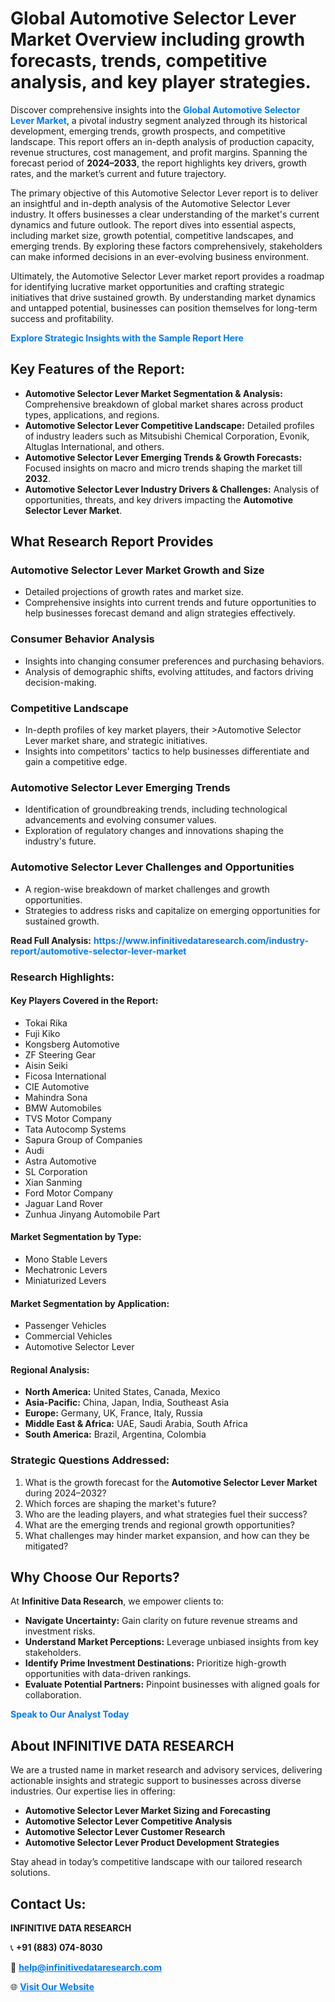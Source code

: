 <h1>Global Automotive Selector Lever Market Overview including growth forecasts, trends, competitive analysis, and key player strategies.</h1>
<p>
Discover comprehensive insights into the 
<a href="https://www.infinitivedataresearch.com/industry-report/automotive-selector-lever-market" rel="dofollow" style="color: #007BFF; text-decoration: none;"><strong>Global Automotive Selector Lever Market</strong></a>, a pivotal industry segment analyzed through its historical development, emerging trends, growth prospects, and competitive landscape. This report offers an in-depth analysis of production capacity, revenue structures, cost management, and profit margins. Spanning the forecast period of <strong>2024–2033</strong>, the report highlights key drivers, growth rates, and the market’s current and future trajectory.
</p>
<p>
The primary objective of this Automotive Selector Lever report is to deliver an insightful and in-depth analysis of the Automotive Selector Lever industry. It offers businesses a clear understanding of the market's current dynamics and future outlook. The report dives into essential aspects, including market size, growth potential, competitive landscapes, and emerging trends. By exploring these factors comprehensively, stakeholders can make informed decisions in an ever-evolving business environment.
</p>
<p>
Ultimately, the Automotive Selector Lever market report provides a roadmap for identifying lucrative market opportunities and crafting strategic initiatives that drive sustained growth. By understanding market dynamics and untapped potential, businesses can position themselves for long-term success and profitability.
</p>
<p>
<a href="https://www.infinitivedataresearch.com/request-sample/reportId=111793" style="color: #007BFF; text-decoration: none;"><strong>Explore Strategic Insights with the Sample Report Here</strong></a>
</p>

<h2>Key Features of the Report:</h2>
<ul>
<li><strong>Automotive Selector Lever Market Segmentation & Analysis:</strong> Comprehensive breakdown of global market shares across product types, applications, and regions.</li>
<li><strong>Automotive Selector Lever Competitive Landscape:</strong> Detailed profiles of industry leaders such as Mitsubishi Chemical Corporation, Evonik, Altuglas International, and others.</li>
<li><strong>Automotive Selector Lever Emerging Trends & Growth Forecasts:</strong> Focused insights on macro and micro trends shaping the market till <strong>2032</strong>.</li>
<li><strong>Automotive Selector Lever Industry Drivers & Challenges:</strong> Analysis of opportunities, threats, and key drivers impacting the <strong>Automotive Selector Lever Market</strong>.</li>
</ul>

<h2>What Research Report Provides</h2>
<h3>Automotive Selector Lever Market Growth and Size</h3>
<ul>
<li>Detailed projections of growth rates and market size.</li>
<li>Comprehensive insights into current trends and future opportunities to help businesses forecast demand and align strategies effectively.</li>
</ul>

<h3>Consumer Behavior Analysis</h3>
<ul>
<li>Insights into changing consumer preferences and purchasing behaviors.</li>
<li>Analysis of demographic shifts, evolving attitudes, and factors driving decision-making.</li>
</ul>

<h3>Competitive Landscape</h3>
<ul>
<li>In-depth profiles of key market players, their >Automotive Selector Lever market share, and strategic initiatives.</li>
<li>Insights into competitors' tactics to help businesses differentiate and gain a competitive edge.</li>
</ul>

<h3>Automotive Selector Lever Emerging Trends</h3>
<ul>
<li>Identification of groundbreaking trends, including technological advancements and evolving consumer values.</li>
<li>Exploration of regulatory changes and innovations shaping the industry's future.</li>
</ul>

<h3>Automotive Selector Lever Challenges and Opportunities</h3>
<ul>
<li>A region-wise breakdown of market challenges and growth opportunities.</li>
<li>Strategies to address risks and capitalize on emerging opportunities for sustained growth.</li>
</ul>
<p><strong>Read Full Analysis:</strong> <a href="https://www.infinitivedataresearch.com/industry-report/automotive-selector-lever-market" rel="dofollow" style="color: #007BFF; text-decoration: none;"><strong>https://www.infinitivedataresearch.com/industry-report/automotive-selector-lever-market</strong></a></p>
<h3>Research Highlights:</h3>
<h4>Key Players Covered in the Report:</h4>
<ul><li>Tokai Rika</li><li>Fuji Kiko</li><li>Kongsberg Automotive</li><li>ZF Steering Gear</li><li>Aisin Seiki</li><li>Ficosa International</li><li>CIE Automotive</li><li>Mahindra Sona</li><li>BMW Automobiles</li><li>TVS Motor Company</li><li>Tata Autocomp Systems</li><li>Sapura Group of Companies</li><li>Audi</li><li>Astra Automotive</li><li>SL Corporation</li><li>Xian Sanming</li><li>Ford Motor Company</li><li>Jaguar Land Rover</li><li>Zunhua Jinyang Automobile Part</li></ul>
<h4>Market Segmentation by Type:</h4>
<ul><li>Mono Stable Levers</li><li>Mechatronic Levers</li><li>Miniaturized Levers</li></ul>
<h4>Market Segmentation by Application:</h4>
<ul><li>Passenger Vehicles</li><li>Commercial Vehicles</li><li>Automotive Selector Lever</li></ul>

<h4>Regional Analysis:</h4>
<ul>
<li><strong>North America:</strong> United States, Canada, Mexico</li>
<li><strong>Asia-Pacific:</strong> China, Japan, India, Southeast Asia</li>
<li><strong>Europe:</strong> Germany, UK, France, Italy, Russia</li>
<li><strong>Middle East & Africa:</strong> UAE, Saudi Arabia, South Africa</li>
<li><strong>South America:</strong> Brazil, Argentina, Colombia</li>
</ul>

<h3>Strategic Questions Addressed:</h3>
<ol>
<li>What is the growth forecast for the <strong>Automotive Selector Lever Market</strong> during 2024–2032?</li>
<li>Which forces are shaping the market's future?</li>
<li>Who are the leading players, and what strategies fuel their success?</li>
<li>What are the emerging trends and regional growth opportunities?</li>
<li>What challenges may hinder market expansion, and how can they be mitigated?</li>
</ol>

<h2>Why Choose Our Reports?</h2>
<p>At <strong>Infinitive Data Research</strong>, we empower clients to:</p>
<ul>
<li><strong>Navigate Uncertainty:</strong> Gain clarity on future revenue streams and investment risks.</li>
<li><strong>Understand Market Perceptions:</strong> Leverage unbiased insights from key stakeholders.</li>
<li><strong>Identify Prime Investment Destinations:</strong> Prioritize high-growth opportunities with data-driven rankings.</li>
<li><strong>Evaluate Potential Partners:</strong> Pinpoint businesses with aligned goals for collaboration.</li>
</ul>
<p><a href="https://www.infinitivedataresearch.com/industry-report/automotive-selector-lever-market" rel="dofollow" style="color: #007BFF; text-decoration: none;"><strong>Speak to Our Analyst Today</strong></a></p>

<h2>About INFINITIVE DATA RESEARCH</h2>
<p>We are a trusted name in market research and advisory services, delivering actionable insights and strategic support to businesses across diverse industries. Our expertise lies in offering:</p>
<ul>
<li><strong>Automotive Selector Lever Market Sizing and Forecasting</strong></li>
<li><strong>Automotive Selector Lever Competitive Analysis</strong></li>
<li><strong>Automotive Selector Lever Customer Research</strong></li>
<li><strong>Automotive Selector Lever Product Development Strategies</strong></li>
</ul>
<p>Stay ahead in today’s competitive landscape with our tailored research solutions.</p>

<h2>Contact Us:</h2>
<p><strong>INFINITIVE DATA RESEARCH</strong></p>
<p>📞 <strong>+91 (883) 074-8030</strong></p>
<p>📧 <strong><a href="mailto:help@infinitivedataresearch.com" style="color: #007BFF;">help@infinitivedataresearch.com</a></strong></p>
<p>🌐 <strong><a href="https://www.infinitivedataresearch.com" rel="dofollow" style="color: #007BFF;">Visit Our Website</a></strong></p>